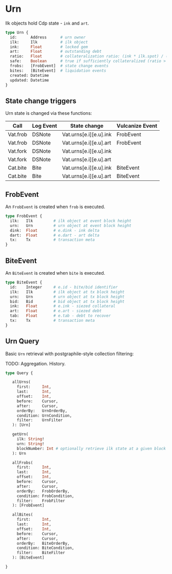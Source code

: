 # Urn

Ilk objects hold Cdp state - `ink` and `art`.

```graphql
type Urn {
  id:      Address      # urn owner
  ilk:     Ilk          # ilk object
  ink:     Float        # locked gem
  art:     Float        # outstanding debt
  ratio:   Float        # collateralization ratio: (ink * ilk.spot) / (art * ilk.rate)
  safe:    Boolean      # true if sufficiently collateralized (ratio > 1)
  frobs:   [FrobEvent]  # state change events
  bites:   [BiteEvent]  # liquidation events
  created: Datetime
  updated: Datetime
}
```

## State change triggers

Urn state is changed via these functions:

| Call           | Log Event | State change           | Vulcanize Event |
| -------------- | --------- | ---------------------- | --------------- |
| Vat.frob       | DSNote    | Vat.urns[e.i][e.u].ink | FrobEvent       |
| Vat.frob       | DSNote    | Vat.urns[e.i][e.u].art | FrobEvent       |
| Vat.fork       | DSNote    | Vat.urns[e.i][e.u].ink |                 |
| Vat.fork       | DSNote    | Vat.urns[e.i][e.u].art |                 |
| Cat.bite       | Bite      | Vat.urns[e.i][e.u].ink | BiteEvent       |
| Cat.bite       | Bite      | Vat.urns[e.i][e.u].art | BiteEvent       |

## FrobEvent

An `FrobEvent` is created when `frob` is executed.

```graphql
type FrobEvent {
  ilk:   Ilk         # ilk object at event block height
  urn:   Urn         # urn object at event block height
  dink:  Float       # e.dink - ink delta
  dart:  Float       # e.dart - art delta
  tx:    Tx          # transaction meta
}
```

## BiteEvent

An `BiteEvent` is created when `bite` is executed.

```graphql
type BiteEvent {
  id:    Integer     # e.id - bite/bid identifier
  ilk:   Ilk         # ilk object at tx block height
  urn:   Urn         # urn object at tx block height
  bid:   Bid         # bid object at tx block height
  ink:   Float       # e.ink - siezed collateral
  art:   Float       # e.art - siezed debt
  tab:   Float       # e.tab - debt to recover
  tx:    Tx          # transaction meta
}
```

## Urn Query

Basic `Urn` retrieval with postgraphile-style collection filtering:

TODO: Aggregation. History.

```graphql
type Query {

   allUrns(
     first:     Int,
     last:      Int,
     offset:    Int,
     before:    Cursor,
     after:     Cursor,
     orderBy:   UrnOrderBy,
     condition: UrnCondition,
     filter:    UrnFilter
   ): [Urn]

   getUrn(
     ilk: String!
     urn: String!
     blockNumber: Int # optionally retrieve ilk state at a given block height
   ): Urn

   allFrobs(
     first:     Int,
     last:      Int,
     offset:    Int,
     before:    Cursor,
     after:     Cursor,
     orderBy:   FrobOrderBy,
     condition: FrobCondition,
     filter:    FrobFilter
   ): [FrobEvent]

   allBites(
     first:     Int,
     last:      Int,
     offset:    Int,
     before:    Cursor,
     after:     Cursor,
     orderBy:   BiteOrderBy,
     condition: BiteCondition,
     filter:    BiteFilter
   ): [BiteEvent]

}
```
